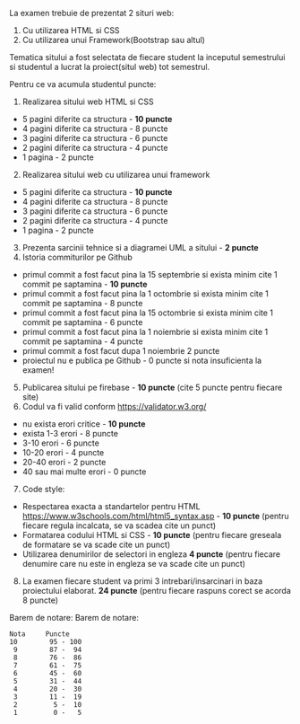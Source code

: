 La examen trebuie de prezentat 2 situri web:
1. Cu utilizarea HTML si CSS
2. Cu utilizarea unui Framework(Bootstrap sau altul)

Tematica sitului a fost selectata de fiecare student la inceputul semestrului si studentul a lucrat la proiect(situl web) tot semestrul.

Pentru ce va acumula studentul puncte:

1. Realizarea sitului web HTML si CSS
  + 5 pagini diferite ca structura - **10 puncte**
  + 4 pagini diferite ca structura - 8 puncte
  + 3 pagini diferite ca structura - 6 puncte
  + 2 pagini diferite ca structura - 4 puncte
  + 1 pagina - 2 puncte
2. Realizarea sitului web cu utilizarea unui framework
  + 5 pagini diferite ca structura - **10 puncte**
  + 4 pagini diferite ca structura - 8 puncte
  + 3 pagini diferite ca structura - 6 puncte
  + 2 pagini diferite ca structura - 4 puncte
  + 1 pagina - 2 puncte
3. Prezenta sarcinii tehnice si a diagramei UML a sitului - **2 puncte**
4. Istoria commiturilor pe Github 
  + primul commit a fost facut pina la 15 septembrie si exista minim cite 1 commit pe saptamina - **10 puncte**
  + primul commit a fost facut pina la 1 octombrie si exista minim cite 1 commit pe saptamina - 8 puncte
  + primul commit a fost facut pina la 15 octombrie si exista minim cite 1 commit pe saptamina - 6 puncte
  + primul commit a fost facut pina la 1 noiembrie si exista minim cite 1 commit pe saptamina - 4 puncte
  + primul commit a fost facut dupa 1 noiembrie 2 puncte
  + proiectul nu e publica pe Github - 0 puncte si nota insuficienta la examen!
5. Publicarea sitului pe firebase - **10 puncte** (cite 5 puncte pentru fiecare site)
6. Codul va fi valid conform https://validator.w3.org/ 
  + nu exista erori critice - **10 puncte**
  + exista 1-3 erori - 8 puncte
  + 3-10 erori - 6 puncte
  + 10-20 erori - 4 puncte
  + 20-40 erori - 2 puncte
  + 40 sau mai multe erori - 0 puncte
7. Code style:
  + Respectarea exacta a standartelor pentru HTML https://www.w3schools.com/html/html5_syntax.asp - **10 puncte** (pentru fiecare regula incalcata, se va scadea cite un punct)
  + Formatarea codului HTML si CSS - **10 puncte** (pentru fiecare greseala de formatare se va scade cite un punct)
  + Utilizarea denumirilor de selectori in engleza **4 puncte** (pentru fiecare denumire care nu este in engleza se va scade cite un punct)
8. La examen fiecare student va primi 3 intrebari/insarcinari in baza proiectului elaborat. **24 puncte** (pentru fiecare raspuns corect se acorda 8 puncte)

Barem de notare:
Barem de notare:
```
Nota     Puncte
10        95 - 100
 9        87 -  94
 8        76 -  86
 7        61 -  75
 6        45 -  60
 5        31 -  44
 4        20 -  30
 3        11 -  19
 2         5 -  10
 1         0 -   5
```
